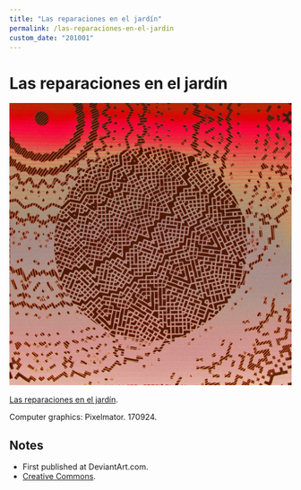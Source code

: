 ```yaml
---
title: "Las reparaciones en el jardín"
permalink: /las-reparaciones-en-el-jardin
custom_date: "201001"
---
```


# Las reparaciones en el jardín

![Las reparaciones en el jardín by jProgr](/assets/images/las_reparaciones_en_el_jardin.jpg)

[Las reparaciones en el jardín](https://www.deviantart.com/jprogr/art/Las-reparaciones-en-el-jardin-706181657).

Computer graphics: Pixelmator. 170924.

## Notes

- First published at DeviantArt.com.
- [Creative Commons](https://creativecommons.org/licenses/by/3.0/).
